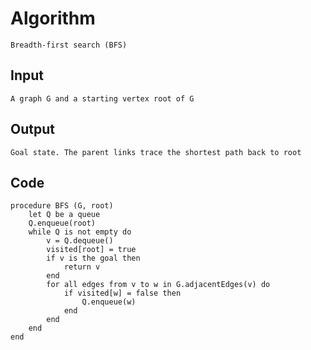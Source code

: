 # Algorithm
    Breadth-first search (BFS)
## Input
    A graph G and a starting vertex root of G
## Output
    Goal state. The parent links trace the shortest path back to root
## Code
```
procedure BFS (G, root)
    let Q be a queue
    Q.enqueue(root)
    while Q is not empty do
        v = Q.dequeue()
        visited[root] = true
        if v is the goal then
            return v
        end
        for all edges from v to w in G.adjacentEdges(v) do
            if visited[w] = false then
                Q.enqueue(w)
            end
        end
    end
end
```